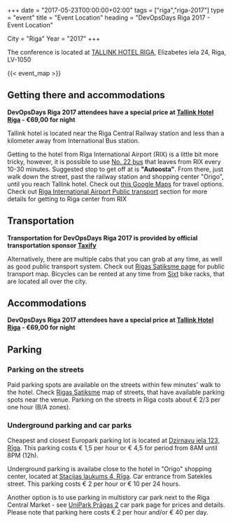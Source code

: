 +++
date = "2017-05-23T00:00:00+02:00"
tags = ["riga","riga-2017"]
type = "event"
title = "Event Location"
heading = "DevOpsDays Riga 2017 - Event Location"

City = "Riga"
Year = "2017"
+++

The conference is located at <a href="https://www.tallinkhotels.com/tallink-hotel-riga" target="_blank">TALLINK HOTEL RIGA</a>, Elizabetes iela 24, Riga, LV-1050

{{< event_map >}}

## Getting there and accommodations

<p><strong>DevOpsDays Riga 2017 attendees have a special price at <a href="https://www.tallinkhotels.com/tallink-hotel-riga" target="_blank">Tallink Hotel Riga</a> - €69,00 for night</strong></p>

<p>Tallink hotel is located near the Riga Central Railway station and less than a kilometer away from International Bus station.</p>

<p>Getting to the hotel from Riga International Airport (RIX) is a little bit more tricky, however, it is possible to use <a href="https://saraksti.rigassatiksme.lv/index.html#bus/22/b-a/1251b/map/en" target="_blank">No. 22 bus</a> that leaves from RIX every 10-30 minutes. Suggested stop to get off at is <strong>"Autoosta"</strong>. From there, just walk down the street, past the railway station and shopping center "Origo", until you reach Tallink hotel. Check out <a href="https://www.google.lv/maps/dir/Riga+bus+Station,+Pr%C4%81gas+iela+1,+Latgale+Suburb,+Riga,+LV-1050/Tallink+Hotel+Riga,+Elizabetes+iela+24,+Central+District,+Riga,+LV-1050/@56.9470773,24.1183198,17z/data=!4m13!4m12!1m5!1m1!1s0x46eecfd501216941:0x29cf603c8e8fbb05!2m2!1d24.1146827!2d56.9450497!1m5!1m1!1s0x46eecfd32e548203:0xc282d8bfb61bb82a!2m2!1d24.1229467!2d56.9485533?hl=en" target="_blank">this Google Maps</a> for travel options.
<br>
Check out <a href="http://www.riga-airport.com/en/main/passengers/useful-information/getting-to-the-airport/public-transport" target="_blank">Riga International Airport Public transport</a> section for more details for getting to Riga center from RIX</p>

## Transportation

<p><strong>Transportation for DevOpsDays Riga 2017 is provided by official transportation sponsor <a href="https://taxify.eu/" target="_blank">Taxify</a></strong></p>

<p>Alternatively, there are multiple cabs that you can grab at any time, as well as good public transport system. Check out <a href="https://www.rigassatiksme.lv/en/" target="_blank">Rigas Satiksme page</a> for public transport map. Bicycles can be rented at any time from <a href="https://www.sixtbicycle.lv/en" target="_blank">Sixt</a> bike racks, that are located all over the city.</p>

## Accommodations

<p><strong>DevOpsDays Riga 2017 attendees have a special price at <a href="https://www.tallinkhotels.com/tallink-hotel-riga" target="_blank">Tallink Hotel Riga</a> - €69,00 for night</strong></p>

## Parking

### Parking on the streets

<p>Paid parking spots are available on the streets within few minutes' walk to the hotel. Check <a href="https://www.rigassatiksme.lv/en/services/parking-services/parking-services/" target="_blank">Rigas Satiksme</a> map of streets, that have available parking spots near the venue. Parking on the streets in Riga costs about € 2/3 per one hour (B/A zones).</p>

### Underground parking and car parks

<p>Cheapest and closest Europark parking lot is located at <a href="https://www.europark.lv/#SelfService.Lot.popInfoBox/238">Dzirnavu iela 123, Rīga</a>. This parking costs € 1,5 per hour or € 4,5 for period from 8AM until 8PM (12h).</p>

<p>Underground parking is availabe close to the hotel in "Origo" shopping center, located at <a href="https://www.europark.lv/#SelfService.Lot.popInfoBox/221" target="_blank">Stacijas laukums 4, Rīga</a>. Car entrance from Satekles street. This parking costs € 2 per hour or € 10 per 24 hours.</p>

<p>Another option is to use parking in multistory car park next to the Riga Central Market - see <a href="http://unipark.lv/en/parking/Riga-12?v=4#Pragas-2">UniPark Prāgas 2</a> car park page for prices and details. Please note that parking here costs € 2 per hour and/or € 40 per day.</p>